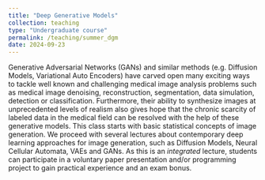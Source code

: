 ```yaml
---
title: "Deep Generative Models"
collection: teaching
type: "Undergraduate course"
permalink: /teaching/summer_dgm
date: 2024-09-23
---
```


Generative Adversarial Networks (GANs) and similar methods (e.g. Diffusion Models, Variational Auto Encoders) have carved open many exciting ways to tackle well known and challenging medical image analysis problems such as medical image denoising, reconstruction, segmentation, data simulation, detection or classification.
Furthermore, their ability to synthesize images at unprecedented levels of realism also gives hope that the chronic scarcity of labeled data in the medical field can be resolved with the help of these generative models.
This class starts with basic statistical concepts of image generation.
We proceed with several lectures about contemporary deep learning approaches for image generation, such as Diffusion Models, Neural Cellular Automata, VAEs and GANs.
As this is an *integrated* lecture, students can participate in a voluntary paper presentation and/or programming project to gain practical experience and an exam bonus.